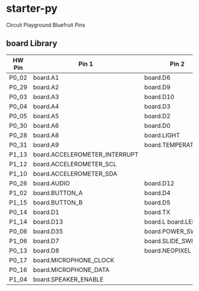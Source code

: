 # starter-py

Circuit Playground Bluefruit Pins

## board Library

HW Pin | Pin 1 | Pin 2 | Pin 3
-------| ----- | ----- | -----
P0_02 | board.A1 | board.D6 | board.SCK
P0_29 | board.A2 | board.D9 | board.MISO
P0_03 | board.A3 | board.D10 | board.MOSI
P0_04 | board.A4 | board.D3 | board.SCL
P0_05 | board.A5 | board.D2 | board.SDA
P0_30 | board.A6 | board.D0 | board.RX
P0_28 | board.A8 | board.LIGHT | 
P0_31 | board.A9 | board.TEMPERATURE | 
P1_13 | board.ACCELEROMETER_INTERRUPT | 
P1_12 | board.ACCELEROMETER_SCL | 
P1_10 | board.ACCELEROMETER_SDA | 
P0_26 | board.AUDIO | board.D12 | board.SPEAKER 
P1_02 | board.BUTTON_A | board.D4 | 
P1_15 | board.BUTTON_B | board.D5 | 
P0_14 | board.D1 | board.TX | 
P1_14 | board.D13 | board.L board.LED | 
P0_06 | board.D35 | board.POWER_SWITCH | 
P1_06 | board.D7 | board.SLIDE_SWITCH | 
P0_13 | board.D8 | board.NEOPIXEL |
P0_17 | board.MICROPHONE_CLOCK |
P0_16 | board.MICROPHONE_DATA |
P1_04 | board.SPEAKER_ENABLE |

